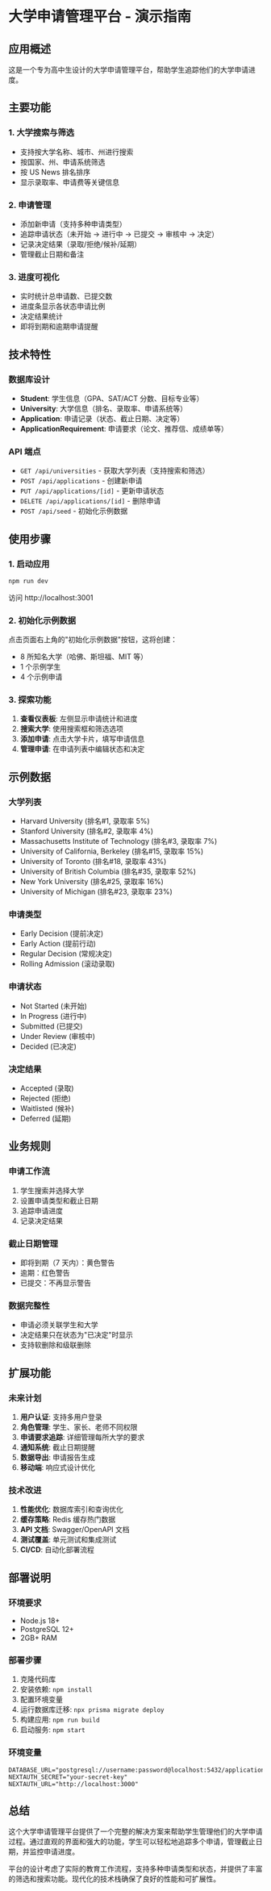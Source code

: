 # 大学申请管理平台 - 演示指南

## 应用概述

这是一个专为高中生设计的大学申请管理平台，帮助学生追踪他们的大学申请进度。

## 主要功能

### 1. 大学搜索与筛选

- 支持按大学名称、城市、州进行搜索
- 按国家、州、申请系统筛选
- 按 US News 排名排序
- 显示录取率、申请费等关键信息

### 2. 申请管理

- 添加新申请（支持多种申请类型）
- 追踪申请状态（未开始 → 进行中 → 已提交 → 审核中 → 决定）
- 记录决定结果（录取/拒绝/候补/延期）
- 管理截止日期和备注

### 3. 进度可视化

- 实时统计总申请数、已提交数
- 进度条显示各状态申请比例
- 决定结果统计
- 即将到期和逾期申请提醒

## 技术特性

### 数据库设计

- **Student**: 学生信息（GPA、SAT/ACT 分数、目标专业等）
- **University**: 大学信息（排名、录取率、申请系统等）
- **Application**: 申请记录（状态、截止日期、决定等）
- **ApplicationRequirement**: 申请要求（论文、推荐信、成绩单等）

### API 端点

- `GET /api/universities` - 获取大学列表（支持搜索和筛选）
- `POST /api/applications` - 创建新申请
- `PUT /api/applications/[id]` - 更新申请状态
- `DELETE /api/applications/[id]` - 删除申请
- `POST /api/seed` - 初始化示例数据

## 使用步骤

### 1. 启动应用

```bash
npm run dev
```

访问 http://localhost:3001

### 2. 初始化示例数据

点击页面右上角的"初始化示例数据"按钮，这将创建：

- 8 所知名大学（哈佛、斯坦福、MIT 等）
- 1 个示例学生
- 4 个示例申请

### 3. 探索功能

1. **查看仪表板**: 左侧显示申请统计和进度
2. **搜索大学**: 使用搜索框和筛选选项
3. **添加申请**: 点击大学卡片，填写申请信息
4. **管理申请**: 在申请列表中编辑状态和决定

## 示例数据

### 大学列表

- Harvard University (排名#1, 录取率 5%)
- Stanford University (排名#2, 录取率 4%)
- Massachusetts Institute of Technology (排名#3, 录取率 7%)
- University of California, Berkeley (排名#15, 录取率 15%)
- University of Toronto (排名#18, 录取率 43%)
- University of British Columbia (排名#35, 录取率 52%)
- New York University (排名#25, 录取率 16%)
- University of Michigan (排名#23, 录取率 23%)

### 申请类型

- Early Decision (提前决定)
- Early Action (提前行动)
- Regular Decision (常规决定)
- Rolling Admission (滚动录取)

### 申请状态

- Not Started (未开始)
- In Progress (进行中)
- Submitted (已提交)
- Under Review (审核中)
- Decided (已决定)

### 决定结果

- Accepted (录取)
- Rejected (拒绝)
- Waitlisted (候补)
- Deferred (延期)

## 业务规则

### 申请工作流

1. 学生搜索并选择大学
2. 设置申请类型和截止日期
3. 追踪申请进度
4. 记录决定结果

### 截止日期管理

- 即将到期（7 天内）：黄色警告
- 逾期：红色警告
- 已提交：不再显示警告

### 数据完整性

- 申请必须关联学生和大学
- 决定结果只在状态为"已决定"时显示
- 支持软删除和级联删除

## 扩展功能

### 未来计划

1. **用户认证**: 支持多用户登录
2. **角色管理**: 学生、家长、老师不同权限
3. **申请要求追踪**: 详细管理每所大学的要求
4. **通知系统**: 截止日期提醒
5. **数据导出**: 申请报告生成
6. **移动端**: 响应式设计优化

### 技术改进

1. **性能优化**: 数据库索引和查询优化
2. **缓存策略**: Redis 缓存热门数据
3. **API 文档**: Swagger/OpenAPI 文档
4. **测试覆盖**: 单元测试和集成测试
5. **CI/CD**: 自动化部署流程

## 部署说明

### 环境要求

- Node.js 18+
- PostgreSQL 12+
- 2GB+ RAM

### 部署步骤

1. 克隆代码库
2. 安装依赖: `npm install`
3. 配置环境变量
4. 运行数据库迁移: `npx prisma migrate deploy`
5. 构建应用: `npm run build`
6. 启动服务: `npm start`

### 环境变量

```env
DATABASE_URL="postgresql://username:password@localhost:5432/application_tracking"
NEXTAUTH_SECRET="your-secret-key"
NEXTAUTH_URL="http://localhost:3000"
```

## 总结

这个大学申请管理平台提供了一个完整的解决方案来帮助学生管理他们的大学申请过程。通过直观的界面和强大的功能，学生可以轻松地追踪多个申请，管理截止日期，并监控申请进度。

平台的设计考虑了实际的教育工作流程，支持多种申请类型和状态，并提供了丰富的筛选和搜索功能。现代化的技术栈确保了良好的性能和可扩展性。

